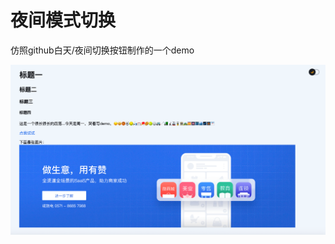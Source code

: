 # 夜间模式切换
仿照github白天/夜间切换按钮制作的一个demo

![screenshot](https://github.com/lhyUnited/mode-toggle/blob/master/imgs/WX20210222-113925%402x%20(1).png)